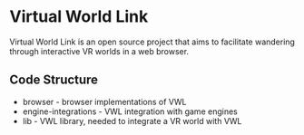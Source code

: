 # Virtual World Link
Virtual World Link is an open source project that aims to facilitate wandering through interactive VR worlds in a web browser.

## Code Structure
* browser - browser implementations of VWL
* engine-integrations - VWL integration with game engines
* lib - VWL library, needed to integrate a VR world with VWL
